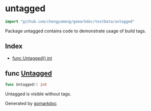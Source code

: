 <!-- Code generated by gomarkdoc. DO NOT EDIT -->

# untagged

```go
import "github.com/chengyumeng/gomarkdoc/testData/untagged"
```

Package untagged contains code to demonstrate usage of build tags.

## Index

- [func Untagged() int](<#Untagged>)


<a name="Untagged"></a>
## func [Untagged](<https://github.com/chengyumeng/gomarkdoc/blob/master/testData/untagged/untagged.go#L5>)

```go
func Untagged() int
```

Untagged is visible without tags.

Generated by [gomarkdoc](<https://github.com/chengyumeng/gomarkdoc>)
